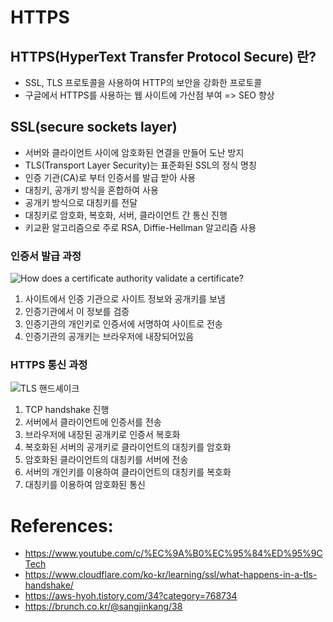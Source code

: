 # HTTPS

## HTTPS(HyperText Transfer Protocol Secure) 란?

- SSL, TLS 프로토콜을 사용하여 HTTP의 보안을 강화한 프로토콜
- 구글에서 HTTPS를 사용하는 웹 사이트에 가산점 부여 => SEO 향상

## SSL(secure sockets layer)

- 서버와 클라이언트 사이에 암호화된 연결을 만들어 도난 방지
- TLS(Transport Layer Security)는 표준화된 SSL의 정식 명칭
- 인증 기관(CA)로 부터 인증서를 발급 받아 사용
- 대칭키, 공개키 방식을 혼합하여 사용
- 공개키 방식으로 대칭키를 전달
- 대칭키로 암호화, 복호화, 서버, 클라이언트 간 통신 진행
- 키교환 알고리즘으로 주로 RSA, Diffie-Hellman 알고리즘 사용

### 인증서 발급 과정

![How does a certificate authority validate a certificate?](https://d1smxttentwwqu.cloudfront.net/wp-content/uploads/2019/07/ca-diagram-b.png)

1. 사이트에서 인증 기관으로 사이트 정보와 공개키를 보냄
2. 인증기관에서 이 정보를 검증
3. 인증기관의 개인키로 인증서에 서명하여 사이트로 전송
4. 인증기관의 공개키는 브라우저에 내장되어있음

### HTTPS 통신 과정

![TLS 핸드셰이크](https://cf-assets.www.cloudflare.com/slt3lc6tev37/5aYOr5erfyNBq20X5djTco/3c859532c91f25d961b2884bf521c1eb/tls-ssl-handshake.png)

1. TCP handshake 진행
2. 서버에서 클라이언트에 인증서를 전송
3. 브라우저에 내장된 공개키로 인증서 복호화
4. 복호화된 서버의 공개키로 클라이언트의 대칭키를 암호화
5. 암호화된 클라이언트의 대칭키를 서버에 전송
6. 서버의 개인키를 이용하여 클라이언트의 대칭키를 복호화
7. 대칭키를 이용하여 암호화된 통신

# References:

- https://www.youtube.com/c/%EC%9A%B0%EC%95%84%ED%95%9CTech
- https://www.cloudflare.com/ko-kr/learning/ssl/what-happens-in-a-tls-handshake/
- https://aws-hyoh.tistory.com/34?category=768734
- https://brunch.co.kr/@sangjinkang/38
